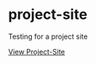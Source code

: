 # project-site
Testing for a project site

[View Project-Site](https://w-dn.github.io/project-site/)
